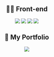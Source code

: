 <div align='center'>
  <h2>🧑‍💻 Front-end</h2>
  <img src="https://img.shields.io/badge/JavaScript-F7DF1E?style=for-the-badge&logo=JavaScript&logoColor=white">
  <img src="https://img.shields.io/badge/TypeScript-007ACC?style=for-the-badge&logo=typescript&logoColor=white">
  <img src="https://img.shields.io/badge/React-20232A?style=for-the-badge&logo=react&logoColor=61DAFB">
  <img src="https://img.shields.io/badge/jQuery-0769AD?style=for-the-badge&logo=jquery&logoColor=white">
  
  <h2>📖 My Portfolio</h2>
  <a href="https://url.kr/a27oui" target="_blank"><img src="https://img.shields.io/badge/Notion-black?style=for-the-badge&logo=portfolio&logoColor=white"></a>
</div>
